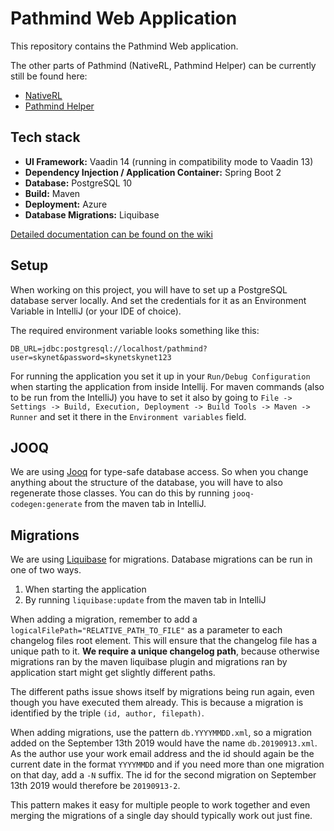# Pathmind Web Application

This repository contains the Pathmind Web application.

The other parts of Pathmind (NativeRL, Pathmind Helper) can be currently still be found here:

- [NativeRL](https://github.com/SkymindIO/skil-somatic-cloud/tree/master/nativerl)
- [Pathmind Helper](https://github.com/SkymindIO/skil-somatic-cloud/tree/master/PathmindPolicyHelper)

## Tech stack

- **UI Framework:** Vaadin 14 (running in compatibility mode to Vaadin 13)
- **Dependency Injection / Application Container:** Spring Boot 2
- **Database:** PostgreSQL 10
- **Build:** Maven
- **Deployment:** Azure
- **Database Migrations:** Liquibase

[Detailed documentation can be found on the wiki](https://github.com/SkymindIO/pathmind-webapp/wiki)

## Setup

When working on this project, you will have to set up a PostgreSQL database server locally. And set the credentials for
it as an Environment Variable in IntelliJ (or your IDE of choice).

The required environment variable looks something like this:

```
DB_URL=jdbc:postgresql://localhost/pathmind?user=skynet&password=skynetskynet123
```

For running the application you set it up in your `Run/Debug Configuration` when starting the application from inside
Intellij. For maven commands (also to be run from the IntelliJ) you have to set it also by going to
`File -> Settings -> Build, Execution, Deployment -> Build Tools -> Maven -> Runner` and set it there in the
`Environment variables` field.

## JOOQ

We are using [Jooq](https://www.jooq.org/doc/3.11/manual/) for type-safe database access. So when you change anything
about the structure of the database, you will have to also regenerate those classes. You can do this by running
`jooq-codegen:generate` from the maven tab in IntelliJ.

## Migrations

We are using [Liquibase](https://www.liquibase.org/documentation/xml_format.html) for migrations. Database migrations
can be run in one of two ways.

1. When starting the application
2. By running `liquibase:update` from the maven tab in IntelliJ

When adding a migration, remember to add a `logicalFilePath="RELATIVE_PATH_TO_FILE"` as a parameter to each changelog
files root element. This will ensure that the changelog file has a unique path to it. **We require a unique changelog
path**, because otherwise migrations ran by the maven liquibase plugin and migrations ran by application start might
get slightly different paths.

The different paths issue shows itself by migrations being run again, even though you have executed them already. This
is because a migration is identified by the triple `(id, author, filepath)`.

When adding migrations, use the pattern `db.YYYYMMDD.xml`, so a migration added on the September 13th 2019 would have
the name `db.20190913.xml`. As the author use your work email address and the id should again be the current date in the
format `YYYYMMDD` and if you need more than one migration on that day, add a `-N` suffix. The id for the second
migration on September 13th 2019 would therefore be `20190913-2`.

This pattern makes it easy for multiple people to work together and even merging the migrations of a single day should
typically work out just fine.
